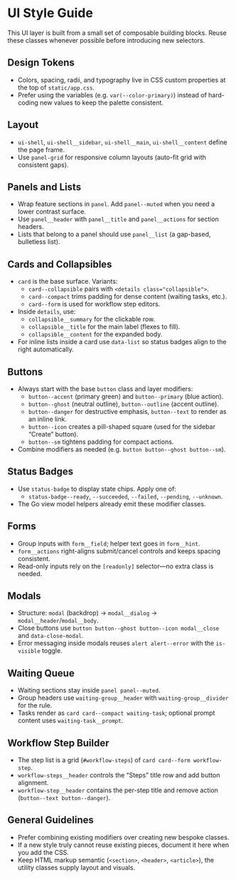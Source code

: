 # UI Style Guide

This UI layer is built from a small set of composable building blocks. Reuse these classes whenever possible before introducing new selectors.

## Design Tokens

- Colors, spacing, radii, and typography live in CSS custom properties at the top of `static/app.css`.
- Prefer using the variables (e.g. `var(--color-primary)`) instead of hard-coding new values to keep the palette consistent.

## Layout

- `ui-shell`, `ui-shell__sidebar`, `ui-shell__main`, `ui-shell__content` define the page frame.
- Use `panel-grid` for responsive column layouts (auto-fit grid with consistent gaps).

## Panels and Lists

- Wrap feature sections in `panel`. Add `panel--muted` when you need a lower contrast surface.
- Use `panel__header` with `panel__title` and `panel__actions` for section headers.
- Lists that belong to a panel should use `panel__list` (a gap-based, bulletless list).

## Cards and Collapsibles

- `card` is the base surface. Variants:
  - `card--collapsible` pairs with `<details class="collapsible">`.
  - `card--compact` trims padding for dense content (waiting tasks, etc.).
  - `card--form` is used for workflow step editors.
- Inside `details`, use:
  - `collapsible__summary` for the clickable row.
  - `collapsible__title` for the main label (flexes to fill).
  - `collapsible__content` for the expanded body.
- For inline lists inside a card use `data-list` so status badges align to the right automatically.

## Buttons

- Always start with the base `button` class and layer modifiers:
  - `button--accent` (primary green) and `button--primary` (blue action).
  - `button--ghost` (neutral outline), `button--outline` (accent outline).
  - `button--danger` for destructive emphasis, `button--text` to render as an inline link.
  - `button--icon` creates a pill-shaped square (used for the sidebar “Create” button).
  - `button--sm` tightens padding for compact actions.
- Combine modifiers as needed (e.g. `button button--ghost button--sm`).

## Status Badges

- Use `status-badge` to display state chips. Apply one of:
  - `status-badge--ready`, `--succeeded`, `--failed`, `--pending`, `--unknown`.
- The Go view model helpers already emit these modifier classes.

## Forms

- Group inputs with `form__field`; helper text goes in `form__hint`.
- `form__actions` right-aligns submit/cancel controls and keeps spacing consistent.
- Read-only inputs rely on the `[readonly]` selector—no extra class is needed.

## Modals

- Structure: `modal` (backdrop) → `modal__dialog` → `modal__header`/`modal__body`.
- Close buttons use `button button--ghost button--icon modal__close` and `data-close-modal`.
- Error messaging inside modals reuses `alert alert--error` with the `is-visible` toggle.

## Waiting Queue

- Waiting sections stay inside `panel panel--muted`.
- Group headers use `waiting-group__header` with `waiting-group__divider` for the rule.
- Tasks render as `card card--compact waiting-task`; optional prompt content uses `waiting-task__prompt`.

## Workflow Step Builder

- The step list is a grid (`#workflow-steps`) of `card card--form workflow-step`.
- `workflow-steps__header` controls the “Steps” title row and add button alignment.
- `workflow-step__header` contains the per-step title and remove action (`button--text button--danger`).

## General Guidelines

- Prefer combining existing modifiers over creating new bespoke classes.
- If a new style truly cannot reuse existing pieces, document it here when you add the CSS.
- Keep HTML markup semantic (`<section>`, `<header>`, `<article>`), the utility classes supply layout and visuals.
